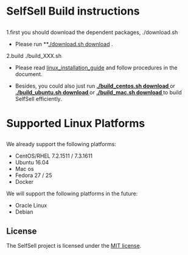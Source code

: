 # SelfSell Build instructions
##

1.first you should download the dependent packages,
  ./download.sh
- Please run **[./download.sh download](https://github.com/SelfSellTeam/SelfSell-linux/blob/master/download.sh) . 
 
 2.build
 ./build_XXX.sh
 
- Please read [linux_installation_guide](https://github.com/SelfSellTeam/SelfSell-linux/blob/master/linux_installation_guide) and follow  procedures in the document. 

- Besides, you could also just run **[ ./build_centos.sh download ](https://github.com/SelfSellTeam/SelfSell-linux/blob/master/build_centos.sh)** 
         or **[ ./build_ubuntu.sh download ](https://github.com/SelfSellTeam/SelfSell-linux/blob/master/build_ubuntu.sh)** 
         or **[ ./build_mac.sh download ](https://github.com/SelfSellTeam/SelfSell-linux/blob/master/build_mac.sh)** to build SelfSell efficiently.


# Supported Linux Platforms
##

We already support the following platforms:

* CentOS/RHEL 7.2.1511 / 7.3.1611 
* Ubuntu 16.04
* Mac os
* Fedora 27 / 25
* Docker


We will support the following platforms in the future:

* Oracle Linux
* Debian

License
------

The SelfSell project is licensed under the [MIT license](LICENSE).
